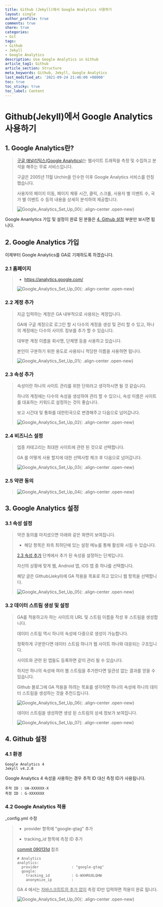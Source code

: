 ```yaml
---
title: Github (Jekyll)에서 Google Analytics 사용하기
layout: single
author_profile: true
comments: true
share: true
categories:
- Git
tags:
- Github
- Jekyll
- Google Analytics
description: Use Google Analytics in Github
article_tag1: Github
article_section: Structure
meta_keywords: Github, Jekyll, Google Analytics
last_modified_at: '2021-09-24 21:46:00 +08000'
toc: true
toc_sticky: true
toc_label: Content
---
```




# Github(Jekyll)에서 Google Analytics 사용하기



## 1. Google Analytics란?

> [구글 애널리틱스(Google Analytics)](https://analytics.google.com/)는 웹사이트 트래픽을 측정 및 수집하고 분석을 해주는 무료 서비스입니다.
>
> 구글은 2005년 11월 Urchin을 인수한 이후 Google Analytics 서비스를 런칭했습니다.
>
> 사용자의 페이지 이동, 페이지 체류 시간, 클릭, 스크롤, 사용자 별 이벤트 수, 국가 별 이벤트 수 등의 내용을 상세히 분석하여 제공합니다.
>
> ![Google_Analytics_Set_Up_00](\assets\images\post\github\google_analytics.png){: .align-center .open-new}



Google Ananlytics 가입 및 설정이 완료 된 분들은 [4. Github  설정](#4.-github-설정) 부분만 보시면 됩니다.



## 2. Google Analytics 가입

이제부터 Google Analytics를 GA로 기재하도록 하겠습니다.



### 2.1 홈페이지

> - https://analytics.google.com/
>
> ![Google_Analytics_Set_Up_00](\assets\images\post\github\google_analytics_set_up_00.png){: .align-center .open-new}



### 2.2 계정 추가

> 지금 입력하는 계정은 GA 내부적으로 사용되는 계정입니다.
>
> GA에 구글 계정으로 로그인 할 시 다수의 계정을 생성 및 관리 할 수 있고, 하나의 계정에는 다수의 사이트 정보를 추가 할 수 있습니다.
>
> 대부분 계정 이름을 회사명, 단체명 등을 사용하고 있습니다.
>
> 본인이 구분하기 위한 용도로 사용되니 적당한 이름을 사용하면 됩니다.
>
> ![Google_Analytics_Set_Up_01](\assets\images\post\github\google_analytics_set_up_01.png){: .align-center .open-new}



### 2.3 속성 추가

> 속성이란 하나의 사이트 관리를 위한 단위라고 생각하시면 될 것 같습니다.
>
> 하나의 계정에는 다수의 속성을 생성하여 관리 할 수 있으니,  속성 이름은 사이트를 대표하는 키워드로 설정하는 것이 좋습니다.
>
> 보고 시간대 및 통화를 대한민국으로 변경해주고 다음으로 넘어갑니다.
>
> ![Google_Analytics_Set_Up_02](\assets\images\post\github\google_analytics_set_up_02.png){: .align-center .open-new}



### 2.4 비즈니스 설정

> 업종 카테고리는 최대한 사이트에 관련 된 것으로 선택합니다.
>
> GA 를 어떻게 사용 할지에 대한 선택사항 체크 후 다음으로 넘어갑니다.
>
> ![Google_Analytics_Set_Up_03](\assets\images\post\github\google_analytics_set_up_03.png){: .align-center .open-new}
>



### 2.5 약관 동의

> ![Google_Analytics_Set_Up_04](\assets\images\post\github\google_analytics_set_up_04.png){: .align-center .open-new}



## 3. Google Analytics 설정 

### 3.1 속성 설정

> 약관 동의를 마치셨으면 아래와 같은 화면이 보여집니다.
>
> - 해당 항목은 좌측 최하단에 있는 설정 메뉴를 통해 활성화 시킬 수 있습니다.
>
> 
>
> [2.3 속성 추가](#2.3-속성-추가) 단계에서 추가 된 속성을 설정하는 단계입니다.
>
> 자신의 상황에 맞게 웹, Android 앱, iOS 앱 중 하나를 선택합니다.
>
> 해당 글은 Github(Jekyll)에 GA 적용을 목표로 하고 있으니 웹 항목을 선택합니다.
>
> ![Google_Analytics_Set_Up_05](\assets\images\post\github\google_analytics_set_up_05.png){: .align-center .open-new}



### 3.2 데이터 스트림 생성 및 설정

> GA를 적용하고자 하는 사이트의 URL 및 스트림 이름을 작성 후 스트림을 생성합니다.
>
> 데이터 스트림 역시 하나의 속성에 다중으로 생성이 가능합니다.
>
> 
>
> 정확하게 구분한다면 데이터 스트림 하나가 웹 사이트 하나와 대응되는 구조입니다.
>
> 사이트와 관련 된 앱들도 등록하면 같이 관리 될 수 있습니다.
>
> 하지만 하나의 속성에 여러 웹 스트림을 추가한다면 일관성 없는 결과를 얻을 수 있습니다.
>
> 
>
> Github 블로그에 GA 적용을 하려는 목표를 생각하면 하나의 속성에 하나의 데이터 스트림을 생성하는 것을 추천드립니다.
>
> ![Google_Analytics_Set_Up_06](\assets\images\post\github\google_analytics_set_up_06.png){: .align-center .open-new}
>
> 
>
> 데이터 스트림을 생성하면 생성 된 스트림의 상세 정보가 보여집니다.
>
> ![Google_Analytics_Set_Up_07](\assets\images\post\github\google_analytics_set_up_07.png){: .align-center .open-new}
>
> 



##  4. Github 설정

### 4.1 환경

```
Google Analytics 4
Jekyll v4.2.0
```



Google Analytics 4 속성을 사용하는 경우 추적 ID 대신 측정 ID가 사용됩니다.

```
추적 ID : UA-XXXXXX-X
측정 ID : G-XXXXXXX
```



### 4.2 Google Analytics 적용

_config.yml 수정

> - provider 항목에 "google-gtag" 추가
>
> - tracking_id 항목에 측정 ID 추가
>   
>
> [commit 090131d](https://github.com/enigmaslayer/enigmaslayer.github.io/commit/090131d698b1897dfd38b60131ba6bb2ff9382bf?branch=090131d698b1897dfd38b60131ba6bb2ff9382bf&diff=split) 참조
>
> ```
> # Analytics
> analytics:
>   provider               : "google-gtag"
>   google:
>     tracking_id          : G-WXHRG8LQHW
>     anonymize_ip         :
> ```
>
> 
>
> GA 4 에서는 <u>자바스크립트의 추가 없이</u> 측정 ID만 입력하면 적용이 완료 됩니다.
>
> ![Google_Analytics_Set_Up_00](\assets\images\post\github\google_analytics_set_up_08.png){: .align-center .open-new}







